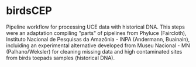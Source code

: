 # birdsCEP

Pipeline workflow for processing UCE data with historical DNA. This steps were an adaptation compiling "parts" of pipelines from Phyluce (Faircloth), Instituto Nacional de Pesquisas da Amazônia - INPA (Andermann, Buainain), incluiding an experimental alternative developed from Museu Nacional - MN (Palhano/Weksler) for cleaning missing data and high contaminated sites from birds toepads samples (historical DNA).

